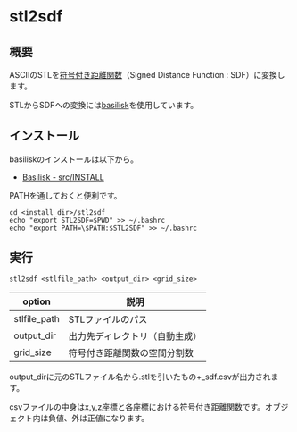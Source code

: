# stl2sdf

## 概要

ASCIIのSTLを[符号付き距離関数](https://en.wikipedia.org/wiki/Signed_distance_function)（Signed Distance Function : SDF）に変換します。

STLからSDFへの変換には[basilisk](http://basilisk.fr/)を使用しています。

## インストール

basiliskのインストールは以下から。

- [Basilisk - src/INSTALL](http://basilisk.fr/src/INSTALL)

PATHを通しておくと便利です。

```
cd <install_dir>/stl2sdf
echo "export STL2SDF=$PWD" >> ~/.bashrc
echo "export PATH=\$PATH:$STL2SDF" >> ~/.bashrc
```

## 実行

```
stl2sdf <stlfile_path> <output_dir> <grid_size>
```

| option       | 説明                           |
| ------------ | ------------------------------ |
| stlfile_path | STLファイルのパス              |
| output_dir   | 出力先ディレクトリ（自動生成） |
| grid_size    | 符号付き距離関数の空間分割数   |

output_dirに元のSTLファイル名から.stlを引いたもの+_sdf.csvが出力されます。

csvファイルの中身はx,y,z座標と各座標における符号付き距離関数です。オブジェクト内は負値、外は正値になります。